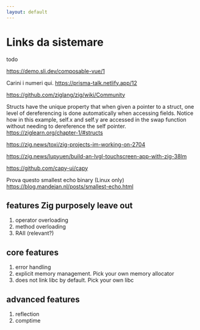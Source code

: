 ```yaml
---
layout: default
---
```

# Links da sistemare

todo

<Transform scale="0.5">

https://demo.sli.dev/composable-vue/1

Carini i numeri qui.
https://prisma-talk.netlify.app/12

https://github.com/ziglang/zig/wiki/Community

Structs have the unique property that when given a pointer to a struct, one level of dereferencing is done automatically when accessing fields. Notice how in this example, self.x and self.y are accessed in the swap function without needing to dereference the self pointer.
https://ziglearn.org/chapter-1/#structs

<Anchor 
  href="https://youtu.be/3DxjZmLBizI" 
  text="3 things you might like about Zig" 
  alt="3 things you might like about Zig" />

https://zig.news/toxi/zig-projects-im-working-on-2704

https://zig.news/lupyuen/build-an-lvgl-touchscreen-app-with-zig-38lm

https://github.com/capy-ui/capy

Prova questo smallest echo binary (Linux only)
https://blog.mandejan.nl/posts/smallest-echo.html

## features Zig purposely leave out

1. operator overloading
1. method overloading
1. RAII (relevant?)

## core features

1. error handling
1. explicit memory management. Pick your own memory allocator
1. does not link libc by default. Pick your own libc

## advanced features

1. reflection
1. comptime

</Transform>
